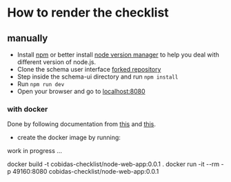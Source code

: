 # How to render the checklist

## manually

- Install [npm](https://www.npmjs.com/get-npm) or better install [node version manager](https://github.com/nvm-sh/nvm) to help you deal with different version of node.js.
- Clone the schema user interface [forked repository](https://github.com/Remi-Gau/schema-ui)
- Step inside the schema-ui directory and run `npm install`
- Run `npm run dev`
- Open your browser and go to [localhost:8080](localhost:8080)

### with docker

Done by following documentation from [this](https://nodejs.org/de/docs/guides/nodejs-docker-webapp/) and [this](https://gist.github.com/remarkablemark/aacf14c29b3f01d6900d13137b21db3a).

- create the docker image by running:

work in progress ...

docker build -t cobidas-checklist/node-web-app:0.0.1 .
docker run -it --rm -p 49160:8080 cobidas-checklist/node-web-app:0.0.1

